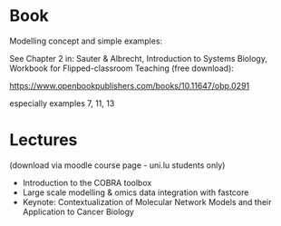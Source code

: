 # Book

Modelling concept and simple examples:

See Chapter 2 in:
Sauter & Albrecht, Introduction to Systems Biology, Workbook for Flipped-classroom Teaching (free download):

https://www.openbookpublishers.com/books/10.11647/obp.0291

especially examples 7, 11, 13

# Lectures
(download via moodle course page - uni.lu students only)

- Introduction to the COBRA toolbox
- Large scale modelling & omics data integration with fastcore
- Keynote: Contextualization of Molecular Network Models and their Application to Cancer Biology
